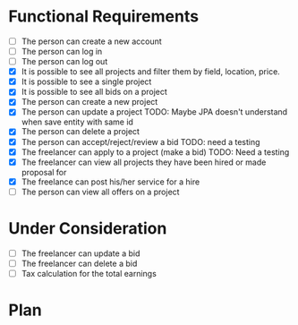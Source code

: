 # Functional Requirements
- [ ] The person can create a new account
- [ ] The person can log in
- [ ] The person can log out
- [x] It is possible to see all projects and filter them by field, location, price.
- [x] It is possible to see a single project
- [x] It is possible to see all bids on a project
- [x] The person can create a new project
- [x] The person can update a project TODO: Maybe JPA doesn't understand when save entity with same id
- [x] The person can delete a project
- [x] The person can accept/reject/review a bid TODO: need a testing
- [x] The freelancer can apply to a project (make a bid) TODO: Need a testing
- [x] The freelancer can view all projects they have been hired or made proposal for
- [x] The freelance can post his/her service for a hire
- [ ] The person can view all offers on a project

# Under Consideration
- [ ] The freelancer can update a bid
- [ ] The freelancer can delete a bid
- [ ] Tax calculation for the total earnings

# Plan

